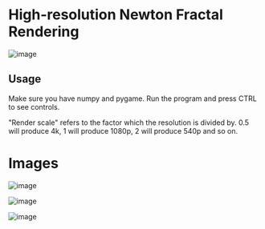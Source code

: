 # High-resolution Newton Fractal Rendering
![image](https://user-images.githubusercontent.com/92127094/234312081-4afd901d-7b03-4b6c-8795-5bcd0fcdd6eb.png)

## Usage
Make sure you have numpy and pygame. Run the program and press CTRL to see controls.

"Render scale" refers to the factor which the resolution is divided by. 0.5 will produce 4k, 1 will produce 1080p, 2 will produce 540p and so on.

# Images 
![image](https://user-images.githubusercontent.com/92127094/234312682-f48af43c-482f-4fa2-95d4-3bdba10780ef.png)

![image](https://user-images.githubusercontent.com/92127094/234312776-77c51adf-9393-4a05-89fe-ad5c5ab8f5f9.png)

![image](https://user-images.githubusercontent.com/92127094/234312979-8916c4c0-7652-4dad-9f13-c801fe10ea79.png)
